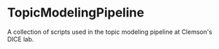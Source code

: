 # TopicModelingPipeline
A collection of scripts used in the topic modeling pipeline at Clemson's DICE lab.
